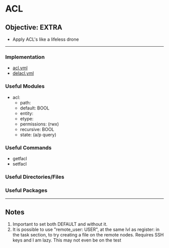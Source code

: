 # ACL

## Objective: EXTRA
* Apply ACL's like a lifeless drone
---
### Implementation
* [acl.yml](acl.yml)
* [delacl.yml](delacl.yml)

### Useful Modules
* acl:
	* path:
	* default: BOOL
	* entity:
	* etype:
	* permissions: (rwx)
	* recursive: BOOL
	* state: (a/p query)

### Useful Commands
* getfacl
* setfacl

### Useful Directories/Files

### Useful Packages

---

## Notes
1. Important to set both DEFAULT and without it. 
2. It is possible to use "remote_user: USER", at the same lvl as register: in the task section, to try creating a file on the remote nodes. Requires SSH keys and I am lazy. This may not even be on the test
